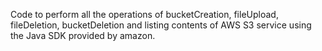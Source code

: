 Code to perform all the operations of bucketCreation, fileUpload, fileDeletion, bucketDeletion and listing contents of AWS S3 service using the Java SDK provided by amazon. 

